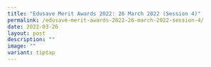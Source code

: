 ```yaml
---
title: "Edusave Merit Awards 2022: 26 March 2022 (Session 4)"
permalink: /edusave-merit-awards-2022-26-march-2022-session-4/
date: 2022-03-26
layout: post
description: ""
image: ""
variant: tiptap
---
```

